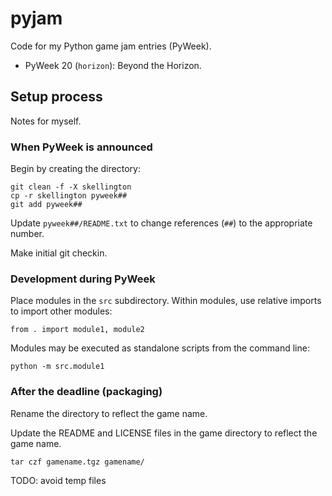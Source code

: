 # pyjam

Code for my Python game jam entries (PyWeek).

* PyWeek 20 (`horizon`): Beyond the Horizon.

## Setup process

Notes for myself.

### When PyWeek is announced

Begin by creating the directory:

	git clean -f -X skellington
    cp -r skellington pyweek##
    git add pyweek##

Update `pyweek##/README.txt` to change references (`##`) to the appropriate number.

Make initial git checkin.

### Development during PyWeek

Place modules in the `src` subdirectory. Within modules, use relative imports to import other
modules:

    from . import module1, module2

Modules may be executed as standalone scripts from the command line:

    python -m src.module1

### After the deadline (packaging)

Rename the directory to reflect the game name.

Update the README and LICENSE files in the game directory to reflect the game name.

	tar czf gamename.tgz gamename/

TODO: avoid temp files
